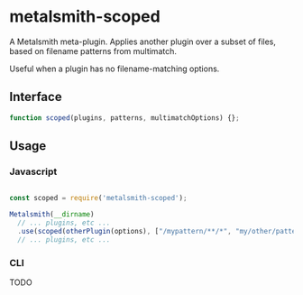 # metalsmith-scoped

A Metalsmith meta-plugin. Applies another plugin over a subset of files, based on filename patterns from multimatch.

Useful when a plugin has no filename-matching options.

## Interface

```javascript
function scoped(plugins, patterns, multimatchOptions) {};
```

## Usage

### Javascript

```javascript

const scoped = require('metalsmith-scoped');

Metalsmith(__dirname)
  // ... plugins, etc ...
  .use(scoped(otherPlugin(options), ["/mypattern/**/*", "my/other/pattern.md"]))
  // ... plugins, etc ...
```

### CLI

TODO
